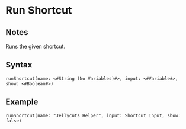 # Run Shortcut

## Notes
Runs the given shortcut.

## Syntax

```
runShortcut(name: <#String (No Variables)#>, input: <#Variable#>, show: <#Boolean#>)
```

## Example
```
runShortcut(name: "Jellycuts Helper", input: Shortcut Input, show: false)
```
